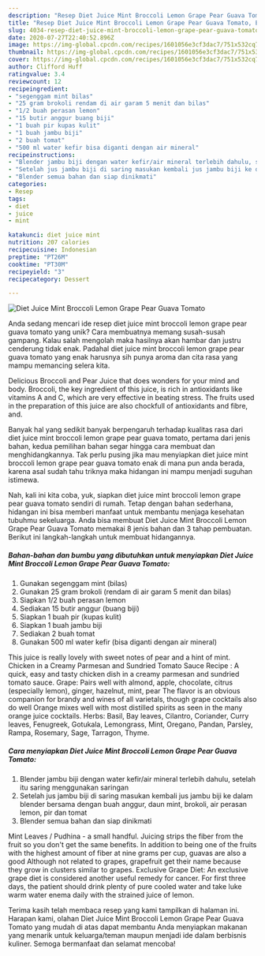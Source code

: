 ```yaml
---
description: "Resep Diet Juice Mint Broccoli Lemon Grape Pear Guava Tomato, Enak"
title: "Resep Diet Juice Mint Broccoli Lemon Grape Pear Guava Tomato, Enak"
slug: 4034-resep-diet-juice-mint-broccoli-lemon-grape-pear-guava-tomato-enak
date: 2020-07-27T22:40:52.896Z
image: https://img-global.cpcdn.com/recipes/1601056e3cf3dac7/751x532cq70/diet-juice-mint-broccoli-lemon-grape-pear-guava-tomato-foto-resep-utama.jpg
thumbnail: https://img-global.cpcdn.com/recipes/1601056e3cf3dac7/751x532cq70/diet-juice-mint-broccoli-lemon-grape-pear-guava-tomato-foto-resep-utama.jpg
cover: https://img-global.cpcdn.com/recipes/1601056e3cf3dac7/751x532cq70/diet-juice-mint-broccoli-lemon-grape-pear-guava-tomato-foto-resep-utama.jpg
author: Clifford Huff
ratingvalue: 3.4
reviewcount: 12
recipeingredient:
- "segenggam mint bilas"
- "25 gram brokoli rendam di air garam 5 menit dan bilas"
- "1/2 buah perasan lemon"
- "15 butir anggur buang biji"
- "1 buah pir kupas kulit"
- "1 buah jambu biji"
- "2 buah tomat"
- "500 ml water kefir bisa diganti dengan air mineral"
recipeinstructions:
- "Blender jambu biji dengan water kefir/air mineral terlebih dahulu, setelah itu saring menggunakan saringan"
- "Setelah jus jambu biji di saring masukan kembali jus jambu biji ke dalam blender bersama dengan buah anggur, daun mint, brokoli, air perasan lemon, pir dan tomat"
- "Blender semua bahan dan siap dinikmati"
categories:
- Resep
tags:
- diet
- juice
- mint

katakunci: diet juice mint 
nutrition: 207 calories
recipecuisine: Indonesian
preptime: "PT26M"
cooktime: "PT30M"
recipeyield: "3"
recipecategory: Dessert

---
```



![Diet Juice Mint Broccoli Lemon Grape Pear Guava Tomato](https://img-global.cpcdn.com/recipes/1601056e3cf3dac7/751x532cq70/diet-juice-mint-broccoli-lemon-grape-pear-guava-tomato-foto-resep-utama.jpg)

Anda sedang mencari ide resep diet juice mint broccoli lemon grape pear guava tomato yang unik? Cara membuatnya memang susah-susah gampang. Kalau salah mengolah maka hasilnya akan hambar dan justru cenderung tidak enak. Padahal diet juice mint broccoli lemon grape pear guava tomato yang enak harusnya sih punya aroma dan cita rasa yang mampu memancing selera kita.

Delicious Broccoli and Pear Juice that does wonders for your mind and body. Broccoli, the key ingredient of this juice, is rich in antioxidants like vitamins A and C, which are very effective in beating stress. The fruits used in the preparation of this juice are also chockfull of antioxidants and fibre, and.

Banyak hal yang sedikit banyak berpengaruh terhadap kualitas rasa dari diet juice mint broccoli lemon grape pear guava tomato, pertama dari jenis bahan, kedua pemilihan bahan segar hingga cara membuat dan menghidangkannya. Tak perlu pusing jika mau menyiapkan diet juice mint broccoli lemon grape pear guava tomato enak di mana pun anda berada, karena asal sudah tahu triknya maka hidangan ini mampu menjadi suguhan istimewa.


Nah, kali ini kita coba, yuk, siapkan diet juice mint broccoli lemon grape pear guava tomato sendiri di rumah. Tetap dengan bahan sederhana, hidangan ini bisa memberi manfaat untuk membantu menjaga kesehatan tubuhmu sekeluarga. Anda bisa membuat Diet Juice Mint Broccoli Lemon Grape Pear Guava Tomato memakai 8 jenis bahan dan 3 tahap pembuatan. Berikut ini langkah-langkah untuk membuat hidangannya.

<!--inarticleads1-->

##### Bahan-bahan dan bumbu yang dibutuhkan untuk menyiapkan Diet Juice Mint Broccoli Lemon Grape Pear Guava Tomato:

1. Gunakan segenggam mint (bilas)
1. Gunakan 25 gram brokoli (rendam di air garam 5 menit dan bilas)
1. Siapkan 1/2 buah perasan lemon
1. Sediakan 15 butir anggur (buang biji)
1. Siapkan 1 buah pir (kupas kulit)
1. Siapkan 1 buah jambu biji
1. Sediakan 2 buah tomat
1. Gunakan 500 ml water kefir (bisa diganti dengan air mineral)


This juice is really lovely with sweet notes of pear and a hint of mint. Chicken in a Creamy Parmesan and Sundried Tomato Sauce Recipe : A quick, easy and tasty chicken dish in a creamy parmesan and sundried tomato sauce. Grape: Pairs well with almond, apple, chocolate, citrus (especially lemon), ginger, hazelnut, mint, pear The flavor is an obvious companion for brandy and wines of all varietals, though grape cocktails also do well Orange mixes well with most distilled spirits as seen in the many orange juice cocktails. Herbs: Basil, Bay leaves, Cilantro, Coriander, Curry leaves, Fenugreek, Gotukala, Lemongrass, Mint, Oregano, Pandan, Parsley, Rampa, Rosemary, Sage, Tarragon, Thyme. 

<!--inarticleads2-->

##### Cara menyiapkan Diet Juice Mint Broccoli Lemon Grape Pear Guava Tomato:

1. Blender jambu biji dengan water kefir/air mineral terlebih dahulu, setelah itu saring menggunakan saringan
1. Setelah jus jambu biji di saring masukan kembali jus jambu biji ke dalam blender bersama dengan buah anggur, daun mint, brokoli, air perasan lemon, pir dan tomat
1. Blender semua bahan dan siap dinikmati


Mint Leaves / Pudhina - a small handful. Juicing strips the fiber from the fruit so you don&#39;t get the same benefits. In addition to being one of the fruits with the highest amount of fiber at nine grams per cup, guavas are also a good Although not related to grapes, grapefruit get their name because they grow in clusters similar to grapes. Exclusive Grape Diet: An exclusive grape diet is considered another useful remedy for cancer. For first three days, the patient should drink plenty of pure cooled water and take luke warm water enema daily with the strained juice of lemon. 

Terima kasih telah membaca resep yang kami tampilkan di halaman ini. Harapan kami, olahan Diet Juice Mint Broccoli Lemon Grape Pear Guava Tomato yang mudah di atas dapat membantu Anda menyiapkan makanan yang menarik untuk keluarga/teman maupun menjadi ide dalam berbisnis kuliner. Semoga bermanfaat dan selamat mencoba!
